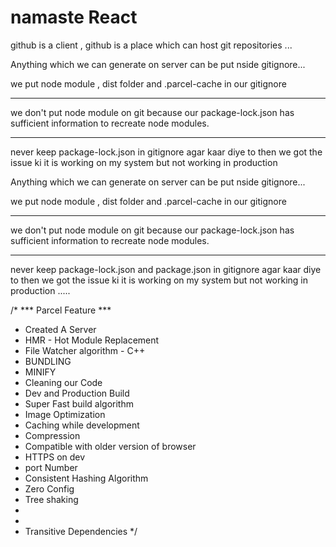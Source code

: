 # namaste React 


github is a client , github is a place which can host git repositories ...


Anything which we can generate on server can be put nside gitignore...



we put node module , dist folder and .parcel-cache in our gitignore 


 ***
we don't put node module on git because our package-lock.json has sufficient information to recreate node modules.
***

never keep package-lock.json in gitignore agar kaar diye to then we got the issue ki it is working on my system but not working in production 



Anything which we can generate on server can be put nside gitignore...



we put node module , dist folder and .parcel-cache in our gitignore 


 ***
we don't put node module on git because our package-lock.json has sufficient information to recreate node modules.
***

never keep package-lock.json and package.json  in gitignore agar kaar diye to then we got the issue ki it is working on my system but not working in production  .....

/*
 *** Parcel Feature ***
 * Created A Server
 * HMR - Hot Module Replacement
 * File Watcher algorithm - C++
 * BUNDLING
 * MINIFY
 * Cleaning our Code
 * Dev and Production Build
 * Super Fast build algorithm
 * Image Optimization
 * Caching while development
 * Compression
 * Compatible with older version of browser
 * HTTPS on dev
 * port Number
 * Consistent Hashing Algorithm
 * Zero Config
 * Tree shaking
 *
 *
 * Transitive Dependencies
 */
